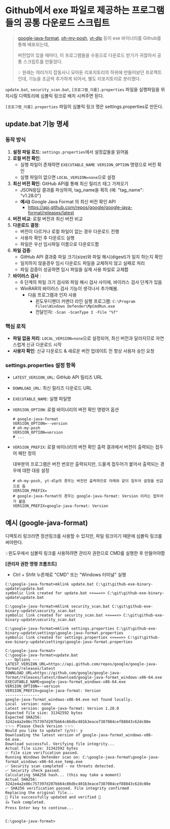 # Github에서 exe 파일로 제공하는 프로그램들의 공통 다운로드 스크립트

> [google-java-format](https://github.com/google/google-java-format), [oh-my-posh](https://github.com/JanDeDobbeleer/oh-my-posh), [yt-dlp](https://github.com/yt-dlp/yt-dlp) 등이 exe 바이너리를 Github를 통해 배포되는데,
>
> 버전업이 있을 때마다, 이 프로그램들을 수동으로 다운로드 받기가 귀찮아서 공통 스크립트를 만들었다.
>
> 💡 원래는 여러가지 잡동사니 모아둔 리포지토리의 하위에 만들어놨던 프로젝트인데, 기능을 조금씩 추가하게 되어서, 별도 리포지토리로 분리했다.

`update.bat`, `security_scan.bat`, `[프로그램_이름].properties` 파일을 실행파일을 위치시킬 디렉토리에 심볼릭 링크로 배치 시켜주면 된다.

`[프로그램_이름].properties` 파일의 심볼릭 링크 명은 settings.properties로 만든다.

## update.bat 기능 명세

### 동작 방식
1. **설정 파일 로드**: `settings.properties`에서 설정값들을 읽어옴
2. **로컬 버전 확인**: 
   - 실행 파일이 존재하면 `EXECUTABLE_NAME VERSION_OPTION` 명령으로 버전 확인
   - 실행 파일이 없으면 `LOCAL_VERSION=none`으로 설정
3. **최신 버전 확인**: GitHub API를 통해 최신 릴리즈 태그 가져오기
   * JSON응답 결과를 파싱하여, tag_name을 획득 (예:  "tag_name": "v1.28.0")
   * **예시)** Google Java Format 의 최신 버전 확인 API
     * https://api.github.com/repos/google/google-java-format/releases/latest
4. **버전 비교**: 로컬 버전과 최신 버전 비교
5. **다운로드 결정**: 
   - 버전이 다르거나 로컬 파일이 없는 경우 다운로드 진행
   - 사용자 확인 후 다운로드 실행
   - 파일은 우선 임시파일 이름으로 다운로드함
6. **파일 검증**:
   * GitHub API 결과중 파일 크기(size)와 파일 해시(digest)가 일치 하는지 확인
   * 일치하지 않을경우 임시 다운로드 파일을 교체하지 않고 실패로 처리
   * 파일 검증이 성공하면 임시 파일을 실제 사용 파일로 교체함
7. **바이러스 검사** :
   * 6 단계의 파일 크기 검사와 파일 해시 검사 사이에, 바이러스 검사 단계가 있음
   * WinRAR의 바이러스 검사 기능이 생각나서 추가해봄.
     * 다음 프로그램과 인자 사용
       * 윈도우디펜더 커맨더 라인 실행 프로그램: `C:\Program Files\Windows Defender\MpCmdRun.exe`
       * 전달인자: `-Scan -ScanType 3 -File "%f"`

### 핵심 로직
- **파일 없음 처리**: `LOCAL_VERSION=none`으로 설정되어, 최신 버전과 달라지므로 자연스럽게 신규 다운로드 시작
- **사용자 확인**: 신규 다운로드 & 새로운 버전 업데이트 전 항상 사용자 승인 요청



### settings.properties 설정 항목

- `LATEST_VERSION_URL`: GitHub API 릴리즈 URL
- `DOWNLOAD_URL`: 최신 릴리즈 다운로드 URL
- `EXECUTABLE_NAME`: 실행 파일명
- `VERSION_OPTION`: 로컬 바이너리의 버전 확인 명령어 옵션

  ```properties
  # google-java-format
  VERSION_OPTION=--version
  # oh-my-posh
  VERSION_OPTION=version
  # ...
  ```

- `VERSION_PREFIX`: 로컬 바이너리의 버전 확인 출력 결과에서 버전이 출력되는 접두어 패턴 정의

  대부분의 프로그램은 버전 번호만 출력되지만, 드물게 접두어가 붙어서 출력되는 경우에 대한 대응 설정

  ```properties
  # oh-my-posh, yt-dlp의 경우는 버전만 출력하므로 아래와 같이 접두어 설정을 빈값으로 둠
  VERSION_PREFIX=
  # google-java-format의 경우는 google-java-format: Version 이라는 접두어가 붙음
  VERSION_PREFIX=google-java-format: Version 
  ```



## 예시 (google-java-format)

디렉토리 링크라면 정션링크를 사용할 수 있지만, 파일 링크이기 때문에 심볼릭 링크를 써야한다.

💡윈도우에서 심볼릭 링크를 사용하려면 관리자 권한으로 CMD를 실행한 후 만들어야함

**[관리자 권한 명령 프롬프트]**

* Ctrl + Shfit 누른채로 "CMD" 또는 "Windows 터미널" 실행

```
C:\google-java-format>mklink update.bat C:\git\github-exe-binary-update\update.bat
symbolic link created for update.bat <<===>> C:\git\github-exe-binary-update\update.bat

C:\google-java-format>mklink security_scan.bat C:\git\github-exe-binary-update\security_scan.bat
symbolic link created for security_scan.bat <<===>> C:\git\github-exe-binary-update\security_scan.bat

C:\google-java-format>mklink settings.properties C:\git\github-exe-binary-update\settings\google-java-format.properties
symbolic link created for settings.properties <<===>> C:\git\github-exe-binary-update\settings\google-java-format.properties

C:\google-java-format>
C:\google-java-format>update.bat
--- Options ---
LATEST_VERSION_URL=https://api.github.com/repos/google/google-java-format/releases/latest
DOWNLOAD_URL=https://github.com/google/google-java-format/releases/latest/download/google-java-format_windows-x86-64.exe
EXECUTABLE_NAME=google-java-format_windows-x86-64.exe
VERSION_OPTION=--version
VERSION_PREFIX=google-java-format: Version
---------------
google-java-format_windows-x86-64.exe not found locally.
Local  version: none
Latest version: google-java-format: Version 1.28.0
Expected file size: 31342592 bytes
Expected SHA256: 3242e4a2e86c757397d207bb64c86dbc401b3eace7387084cef88843c62dc08e
✨✨✨ Please Check Version ✨✨✨
Would you like to update? (y/n): y
Downloading the latest version of google-java-format_windows-x86-64.exe.
Download successful. Verifying file integrity...
Actual file size: 31342592 bytes
✅ File size verification passed.
Running Windows Defender scan on: C:\google-java-format\google-java-format_windows-x86-64.exe_temp.exe
✅ Security scan completed - no threats detected.
✅ Security check passed.
Calculating SHA256 hash... (this may take a moment)
Actual SHA256: 3242e4a2e86c757397d207bb64c86dbc401b3eace7387084cef88843c62dc08e
✅ SHA256 verification passed. File integrity confirmed
Replacing the original file...
🎉 File successfully updated and verified 🎉
👍 Task completed.
Press Enter key to continue...


C:\google-java-format>
```

